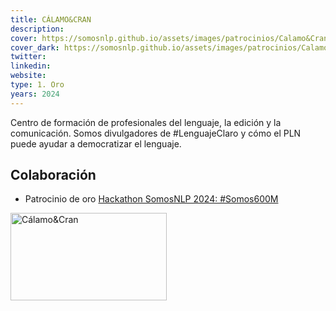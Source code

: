 ```yaml
---
title: CÁLAMO&CRAN
description:
cover: https://somosnlp.github.io/assets/images/patrocinios/Calamo&Cran.png
cover_dark: https://somosnlp.github.io/assets/images/patrocinios/Calamo&Cran_dark.png
twitter: 
linkedin:
website: 
type: 1. Oro
years: 2024
---
```


Centro de formación de profesionales del lenguaje, la edición y la comunicación. Somos divulgadores de #LenguajeClaro y cómo el PLN puede ayudar a democratizar el lenguaje.

## Colaboración

- Patrocinio de oro [Hackathon SomosNLP 2024: #Somos600M](https://somosnlp.org/blog/hackathon-2024)

<div class="flex justify-center">
    <img alt="Cálamo&Cran" width="250" height="140" 
    src="https://somosnlp.github.io/assets/images/patrocinios/Calamo&Cran.png" />
</div>

<!-- TODO -->
